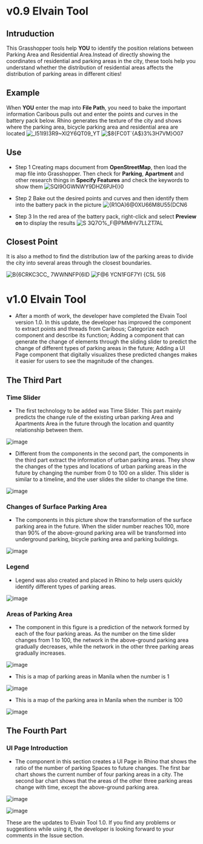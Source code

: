 # v0.9 Elvain Tool

## Intruduction

This Grasshopper tools help **YOU** to identify the position relations between Parking Area and Residential Area.Instead of directly showing the coordinates of residential and parking areas in the city, these tools help you understand whether the distribution of residential areas affects the distribution of parking areas in different cities!

## Example

When **YOU** enter the map into **File Path**, you need to bake the important information Caribous pulls out and enter the points and curves in the battery pack below. Rhino generates the texture of the city and shows where the parking area, bicycle parking area and residential area are located
![_I51I9)3R9~XI2Y6QT09_YT](https://user-images.githubusercontent.com/88922796/130340935-a2f28ab9-18c7-4c93-9f09-521961d6f34d.png)
![$8{FC0T`{A$}3%3H7VM}O07](https://user-images.githubusercontent.com/88922796/130340937-048affda-5164-49b6-9243-a4eb09e9ec15.png)

## Use

- Step 1 Creating maps document from **OpenStreetMap**, then load the map file into Grasshopper. Then check for **Parking**, **Apartment** and other research things in **Specify Features** and check the keywords to show them
 ![SQI9OGWN`WY9DHZ6`PJH)}0](https://user-images.githubusercontent.com/88922796/130341173-a28923f5-e906-44e8-b8f6-b1c97fe25842.png)

- Step 2 Bake out the desired points and curves and then identify them into the battery pack in the picture
 ![{R1OA)6@0XU66M8U55(DCN6](https://user-images.githubusercontent.com/88922796/130341178-fefd1975-3816-46b2-96bd-7a053bcbd581.png)

- Step 3 In the red area of the battery pack, right-click and select **Preview on** to display the results
![S 3Q7O%_F@PMMHV7LLZT7AL](https://user-images.githubusercontent.com/88922796/130341181-827babc6-d56a-447d-88d7-2b2c9fc4eb18.png)

## Closest Point

It is also a method to find the distribution law of the parking areas to divide the city into several areas through the closest boundaries.

![B{6CRKC3CC_ 7WWNNFP{6ID](https://user-images.githubusercontent.com/88922796/129523375-bb487c68-d3f4-4e0f-b20e-c90f06db0faf.png)
![F@6 YCN1FGF7YI {C5L 5(6](https://user-images.githubusercontent.com/88922796/129523387-6e59d84e-e465-4664-a730-ab3ca87f664d.png)


# v1.0 Elvain Tool

- After a month of work, the developer have completed the Elvain Tool version 1.0. In this update, the developer has improved the component to extract points and threads from Caribous; Categorize each component and describe its function; Adding a component that can generate the change of elements through the sliding slider to predict the change of different types of parking areas in the future; Adding a UI Page component that digitally visualizes these predicted changes makes it easier for users to see the magnitude of the changes.

## The Third Part

### Time Slider

- The first technology to be added was Time Slider. This part mainly predicts the change rule of the existing urban parking Area and Apartments Area in the future through the location and quantity relationship between them.

![image](https://user-images.githubusercontent.com/88922796/134769852-d0d48386-4353-400b-a795-bc8f071b3d53.png)

- Different from the components in the second part, the components in the third part extract the information of urban parking areas. They show the changes of the types and locations of urban parking areas in the future by changing the number from 0 to 100 on a slider. This slider is similar to a timeline, and the user slides the slider to change the time.

![image](https://user-images.githubusercontent.com/88922796/134770868-3c370e0a-aac5-44e3-979d-b344ac631076.png)

### Changes of Surface Parking Area

- The components in this picture show the transformation of the surface parking area in the future. When the slider number reaches 100, more than 90% of the above-ground parking area will be transformed into underground parking, bicycle parking area and parking buildings.

![image](https://user-images.githubusercontent.com/88922796/134770949-ff6f8a68-5593-44a0-ab34-25d48a42c084.png)

### Legend

- Legend was also created and placed in Rhino to help users quickly identify different types of parking areas.

![image](https://user-images.githubusercontent.com/88922796/134772000-3bd70c4c-5606-4e2a-9f9a-c62ef9f4ad54.png)

### Areas of Parking Area

- The component in this figure is a prediction of the network formed by each of the four parking areas. As the number on the time slider changes from 1 to 100, the network in the above-ground parking area gradually decreases, while the network in the other three parking areas gradually increases.

![image](https://user-images.githubusercontent.com/88922796/134772028-452a20e9-d498-4d7d-994a-5c4ffefb8a18.png)

- This is a map of parking areas in Manila when the number is 1

![image](https://user-images.githubusercontent.com/88922796/134772044-626cf77d-4ef8-4dcd-9cb1-7edd5a6f443e.png)

- This is a map of the parking area in Manila when the number is 100

![image](https://user-images.githubusercontent.com/88922796/134772048-0e29f11e-3ff4-404f-af14-85b18930ccf2.png)

## The Fourth Part

### UI Page Introduction

- The component in this section creates a UI Page in Rhino that shows the ratio of the number of parking Spaces to future changes. The first bar chart shows the current number of four parking areas in a city. The second bar chart shows that the areas of the other three parking areas change with time, except the above-ground parking area.

![image](https://user-images.githubusercontent.com/88922796/134772127-1e3b6a24-5c0c-416c-9993-8835ad2597e7.png)

![image](https://user-images.githubusercontent.com/88922796/134772130-09024960-636c-4fde-b029-958c20e0b6f4.png)

These are the updates to Elvain Tool 1.0. If you find any problems or suggestions while using it, the developer is looking forward to your comments in the Issue section.


